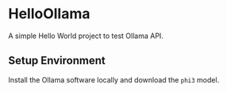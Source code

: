 # HelloOllama

A simple Hello World project to test Ollama API.

## Setup Environment

Install the Ollama software locally and download the `phi3` model.
